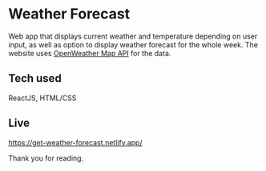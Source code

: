 # Weather Forecast

Web app that displays current weather and temperature depending on user input, as well as option to display weather forecast for the whole week.
The website uses [OpenWeather Map API](https://openweathermap.org/api) for the data.

## Tech used

ReactJS, HTML/CSS

## Live

https://get-weather-forecast.netlify.app/

Thank you for reading.
